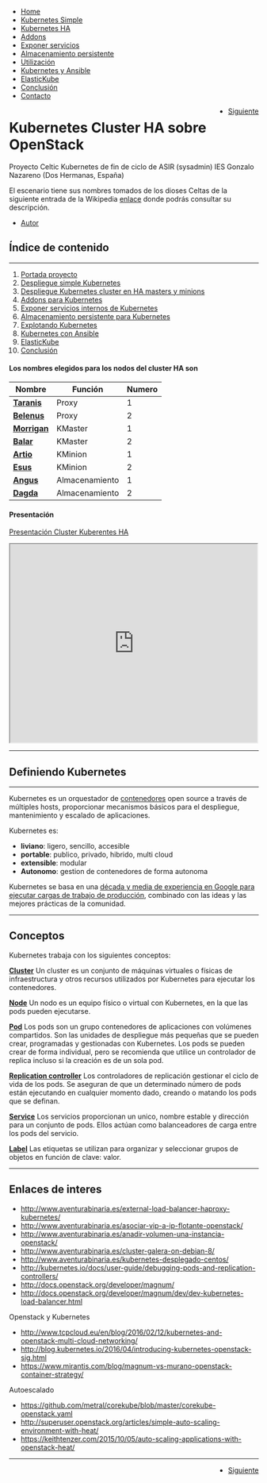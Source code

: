 <div id="header"> 
 <ul>
  <li><a class="active" href="1-Portada.md">Home</a></li>
  <li><a class="bar" href="2-Kube_simple.md">Kubernetes Simple</a></li>
  <li><a class="bar" href="3-Kube_HA_pcs.md">Kubernetes HA</a></li>
  <li><a class="bar" href="4-Addons.md">Addons</a></li>
  <li><a class="bar" href="5-Exponer_svc.md">Exponer servicios</a></li>
  <li><a class="bar" href="6-Almacenamiento.md">Almacenamiento persistente</a></li>
  <li><a class="bar" href="7-Explotando_kubernetes.md">Utilización</a></li>
  <li><a class="bar" href="8-Kubernetes_ansible.md">Kubernetes y Ansible</a></li>
  <li><a class="bar" href="9-ElasticKube.md">ElasticKube</a></li>
  <li><a class="bar" href="10-Conclusion.md">Conclusión</a></li>
  <li style="float:bottom"><a class="bar" href="Contacto.md">Contacto</a></li>
</ul>
</div>
<div id="control"> 
 <ul>
  <li style="float:right"><a class="next" href="2-Kube_simple.md">Siguiente</a></li>
</ul>
</div>

Kubernetes Cluster HA sobre OpenStack
=====================================

Proyecto Celtic Kubernetes de fin de ciclo de ASIR (sysadmin) IES Gonzalo Nazareno (Dos Hermanas, España)

El escenario tiene sus nombres tomados de los dioses Celtas de la siguiente entrada de la Wikipedia [enlace](https://es.wikipedia.org/wiki/Categor%C3%ADa:Dioses_celtas) donde podrás consultar su descripción.

* [Autor](Contacto.md)

Índice de contenido
-------------------
*******************
1. [Portada proyecto](1-Portada.md)
2. [Despliegue simple Kubernetes](2-Kube_simple.md)
3. [Despliegue Kubernetes cluster en HA masters y minions](3-Kube_HA_pcs.md)
4. [Addons para Kubernetes](4-Addons.md)
5. [Exponer servicios internos de Kubernetes](5-Exponer_svc.md)
6. [Almacenamiento persistente para Kubernetes](6-Almacenamiento.md)
7. [Explotando Kubernetes](7-Explotando_kubernetes.md)
8. [Kubernetes con Ansible](8-Kubernetes_ansible.md)
9. [ElasticKube](9-ElasticKube.md)
10. [Conclusión](10-Conclusion.md)

#### Los nombres elegidos para los nodos del cluster HA son

| Nombre      | Función         | Numero  |
|-------------------|-----------------------|-----------|
| [**Taranis**](https://es.wikipedia.org/wiki/Taranis)    | Proxy         | 1     |
| [**Belenus**](https://es.wikipedia.org/wiki/Belenus)    | Proxy         | 2     |
| [**Morrigan**](https://es.wikipedia.org/wiki/Morrigan)    | KMaster         | 1     | 
| [**Balar**](https://es.wikipedia.org/wiki/Balar)      | KMaster         | 2     |
| [**Artio**](https://es.wikipedia.org/wiki/Artio)      | KMinion       | 1     |
| [**Esus**](https://es.wikipedia.org/wiki/Esus)    | KMinion         | 2     |
| [**Angus**](https://es.wikipedia.org/wiki/Angus_(mitología))      | Almacenamiento    | 1     |
| [**Dagda**](https://es.wikipedia.org/wiki/Dagda)      | Almacenamiento    | 2     | 


#### Presentación

[Presentación Cluster Kuberentes HA](http://slides.com/tedezed/deck-1#/)

<iframe src="http://slides.com/tedezed/deck-1#/" width="99%" height="400"></iframe>

-----------------------------

## Definiendo Kubernetes

<hr>

Kubernetes es un orquestador de [contenedores](https://github.com/kubernetes/kubernetes/wiki/Why-Kubernetes%3F#why-containers) open source a través de múltiples hosts, proporcionar mecanismos básicos para el despliegue, mantenimiento y escalado de aplicaciones.

Kubernetes es:

* **liviano**: ligero, sencillo, accesible
* **portable**: publico, privado, hibrido, multi cloud
* **extensible**: modular
* **Autonomo**: gestion de contenedores de forma autonoma

Kubernetes se basa en una [década y media de experiencia en Google para ejecutar cargas de trabajo de producción](https://research.google.com/pubs/pub43438.html), combinado con las ideas y las mejores prácticas de la comunidad.

<hr>

## Conceptos

Kubernetes trabaja con los siguientes conceptos:

[**Cluster**](https://github.com/kubernetes/kubernetes/blob/master/docs/admin/README.md)
Un cluster es un conjunto de máquinas virtuales o físicas de infraestructura y otros recursos utilizados por Kubernetes para ejecutar los contenedores. 

[**Node**](https://github.com/kubernetes/kubernetes/blob/master/docs/admin/node.md)
Un nodo es un equipo físico o virtual con Kubernetes, en la que las pods pueden ejecutarse.

[**Pod**](https://github.com/kubernetes/kubernetes/blob/master/docs/user-guide/pods.md)
Los pods son un grupo contenedores de aplicaciones con volúmenes compartidos. Son las unidades de despliegue más pequeñas que se pueden crear, programadas y gestionadas con Kubernetes. Los pods se pueden crear de forma individual, pero se recomienda que utilice un controlador de replica incluso si la creación es de un sola pod.

[**Replication controller**](docs/user-guide/replication-controller.md)
Los controladores de replicación gestionar el ciclo de vida de los pods. Se aseguran de que un determinado número de pods están ejecutando en cualquier momento dado, creando o matando los pods que se definan.

[**Service**](https://github.com/kubernetes/kubernetes/blob/master/docs/user-guide/services.md)
Los servicios proporcionan un unico, nombre estable y dirección para un conjunto de pods.
Ellos actúan como balanceadores de carga entre los pods del servicio.

[**Label**](https://github.com/kubernetes/kubernetes/blob/master/docs/user-guide/labels.md)
Las etiquetas se utilizan para organizar y seleccionar grupos de objetos en función de clave: valor.

-------------------------------

Enlaces de interes
------------------

* http://www.aventurabinaria.es/external-load-balancer-haproxy-kubernetes/
* http://www.aventurabinaria.es/asociar-vip-a-ip-flotante-openstack/
* http://www.aventurabinaria.es/anadir-volumen-una-instancia-openstack/
* http://www.aventurabinaria.es/cluster-galera-on-debian-8/
* http://www.aventurabinaria.es/kubernetes-desplegado-centos/
* http://kubernetes.io/docs/user-guide/debugging-pods-and-replication-controllers/
* http://docs.openstack.org/developer/magnum/
* http://docs.openstack.org/developer/magnum/dev/dev-kubernetes-load-balancer.html

Openstack y Kubernetes

* http://www.tcpcloud.eu/en/blog/2016/02/12/kubernetes-and-openstack-multi-cloud-networking/
* http://blog.kubernetes.io/2016/04/introducing-kubernetes-openstack-sig.html
* https://www.mirantis.com/blog/magnum-vs-murano-openstack-container-strategy/

Autoescalado

* https://github.com/metral/corekube/blob/master/corekube-openstack.yaml
* http://superuser.openstack.org/articles/simple-auto-scaling-environment-with-heat/
* https://keithtenzer.com/2015/10/05/auto-scaling-applications-with-openstack-heat/

-------------------------------

<div id="control"> 
 <ul>
  <li style="float:right"><a class="next" href="2-Kube_simple.md">Siguiente</a></li>
</ul>
</div>